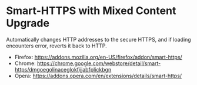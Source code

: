 # Smart-HTTPS with Mixed Content Upgrade
Automatically changes HTTP addresses to the secure HTTPS, and if loading encounters error, reverts it back to HTTP.

  * Firefox: https://addons.mozilla.org/en-US/firefox/addon/smart-https/
  * Chrome: https://chrome.google.com/webstore/detail/smart-https/dmgoegolinaceglokfijjabfplickbgn
  * Opera: https://addons.opera.com/en/extensions/details/smart-https/
